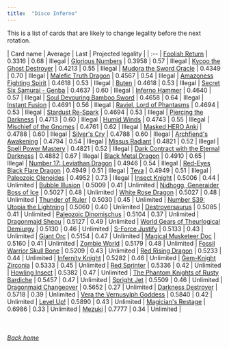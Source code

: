 ```yaml
---
title:  "Disco Inferno"
---
```


This is a list of cards that are likely to change legality before the next rotation.

| Card name | Average | Last | Projected legality |
| :-- |
[Foolish Return](https://db.ygoprodeck.com/card/?search=Foolish%20Return) | 0.3316 | 0.68 | Illegal |
[Glorious Numbers](https://db.ygoprodeck.com/card/?search=Glorious%20Numbers) | 0.3958 | 0.57 | Illegal |
[Kycoo the Ghost Destroyer](https://db.ygoprodeck.com/card/?search=Kycoo%20the%20Ghost%20Destroyer) | 0.4213 | 0.55 | Illegal |
[Mudora the Sword Oracle](https://db.ygoprodeck.com/card/?search=Mudora%20the%20Sword%20Oracle) | 0.4349 | 0.70 | Illegal |
[Malefic Truth Dragon](https://db.ygoprodeck.com/card/?search=Malefic%20Truth%20Dragon) | 0.4567 | 0.54 | Illegal |
[Amazoness Fighting Spirit](https://db.ygoprodeck.com/card/?search=Amazoness%20Fighting%20Spirit) | 0.4618 | 0.53 | Illegal |
[Buten](https://db.ygoprodeck.com/card/?search=Buten) | 0.4618 | 0.53 | Illegal |
[Secret Six Samurai - Genba](https://db.ygoprodeck.com/card/?search=Secret%20Six%20Samurai%20-%20Genba) | 0.4637 | 0.60 | Illegal |
[Inferno Hammer](https://db.ygoprodeck.com/card/?search=Inferno%20Hammer) | 0.4640 | 0.57 | Illegal |
[Soul Devouring Bamboo Sword](https://db.ygoprodeck.com/card/?search=Soul%20Devouring%20Bamboo%20Sword) | 0.4658 | 0.64 | Illegal |
[Instant Fusion](https://db.ygoprodeck.com/card/?search=Instant%20Fusion) | 0.4691 | 0.56 | Illegal |
[Raviel, Lord of Phantasms](https://db.ygoprodeck.com/card/?search=Raviel,%20Lord%20of%20Phantasms) | 0.4694 | 0.53 | Illegal |
[Stardust Re-Spark](https://db.ygoprodeck.com/card/?search=Stardust%20Re-Spark) | 0.4694 | 0.53 | Illegal |
[Piercing the Darkness](https://db.ygoprodeck.com/card/?search=Piercing%20the%20Darkness) | 0.4713 | 0.60 | Illegal |
[Humid Winds](https://db.ygoprodeck.com/card/?search=Humid%20Winds) | 0.4743 | 0.55 | Illegal |
[Mischief of the Gnomes](https://db.ygoprodeck.com/card/?search=Mischief%20of%20the%20Gnomes) | 0.4761 | 0.62 | Illegal |
[Masked HERO Anki](https://db.ygoprodeck.com/card/?search=Masked%20HERO%20Anki) | 0.4788 | 0.60 | Illegal |
[Silver's Cry](https://db.ygoprodeck.com/card/?search=Silver's%20Cry) | 0.4788 | 0.60 | Illegal |
[Archfiend's Awakening](https://db.ygoprodeck.com/card/?search=Archfiend's%20Awakening) | 0.4794 | 0.54 | Illegal |
[Missus Radiant](https://db.ygoprodeck.com/card/?search=Missus%20Radiant) | 0.4821 | 0.52 | Illegal |
[Spell Power Mastery](https://db.ygoprodeck.com/card/?search=Spell%20Power%20Mastery) | 0.4821 | 0.52 | Illegal |
[Dark Contract with the Eternal Darkness](https://db.ygoprodeck.com/card/?search=Dark%20Contract%20with%20the%20Eternal%20Darkness) | 0.4882 | 0.67 | Illegal |
[Black Metal Dragon](https://db.ygoprodeck.com/card/?search=Black%20Metal%20Dragon) | 0.4910 | 0.65 | Illegal |
[Number 17: Leviathan Dragon](https://db.ygoprodeck.com/card/?search=Number%2017:%20Leviathan%20Dragon) | 0.4946 | 0.54 | Illegal |
[Red-Eyes Black Flare Dragon](https://db.ygoprodeck.com/card/?search=Red-Eyes%20Black%20Flare%20Dragon) | 0.4949 | 0.51 | Illegal |
[Teva](https://db.ygoprodeck.com/card/?search=Teva) | 0.4949 | 0.51 | Illegal |
[Paleozoic Olenoides](https://db.ygoprodeck.com/card/?search=Paleozoic%20Olenoides) | 0.4952 | 0.73 | Illegal |
[Insect Knight](https://db.ygoprodeck.com/card/?search=Insect%20Knight) | 0.5006 | 0.44 | Unlimited |
[Bubble Illusion](https://db.ygoprodeck.com/card/?search=Bubble%20Illusion) | 0.5009 | 0.41 | Unlimited |
[Nidhogg, Generaider Boss of Ice](https://db.ygoprodeck.com/card/?search=Nidhogg,%20Generaider%20Boss%20of%20Ice) | 0.5027 | 0.48 | Unlimited |
[White Rose Dragon](https://db.ygoprodeck.com/card/?search=White%20Rose%20Dragon) | 0.5027 | 0.48 | Unlimited |
[Thunder of Ruler](https://db.ygoprodeck.com/card/?search=Thunder%20of%20Ruler) | 0.5030 | 0.45 | Unlimited |
[Number S39: Utopia the Lightning](https://db.ygoprodeck.com/card/?search=Number%20S39:%20Utopia%20the%20Lightning) | 0.5060 | 0.40 | Unlimited |
[Destroyersaurus](https://db.ygoprodeck.com/card/?search=Destroyersaurus) | 0.5085 | 0.41 | Unlimited |
[Paleozoic Dinomischus](https://db.ygoprodeck.com/card/?search=Paleozoic%20Dinomischus) | 0.5104 | 0.37 | Unlimited |
[Dragonmaid Sheou](https://db.ygoprodeck.com/card/?search=Dragonmaid%20Sheou) | 0.5127 | 0.49 | Unlimited |
[World Gears of Theurlogical Demiurgy](https://db.ygoprodeck.com/card/?search=World%20Gears%20of%20Theurlogical%20Demiurgy) | 0.5130 | 0.46 | Unlimited |
[S-Force Justify](https://db.ygoprodeck.com/card/?search=S-Force%20Justify) | 0.5133 | 0.43 | Unlimited |
[Giant Orc](https://db.ygoprodeck.com/card/?search=Giant%20Orc) | 0.5154 | 0.47 | Unlimited |
[Magical Musketeer Doc](https://db.ygoprodeck.com/card/?search=Magical%20Musketeer%20Doc) | 0.5160 | 0.41 | Unlimited |
[Zombie World](https://db.ygoprodeck.com/card/?search=Zombie%20World) | 0.5179 | 0.48 | Unlimited |
[Fossil Warrior Skull Bone](https://db.ygoprodeck.com/card/?search=Fossil%20Warrior%20Skull%20Bone) | 0.5209 | 0.43 | Unlimited |
[Red Rising Dragon](https://db.ygoprodeck.com/card/?search=Red%20Rising%20Dragon) | 0.5233 | 0.44 | Unlimited |
[Infernity Knight](https://db.ygoprodeck.com/card/?search=Infernity%20Knight) | 0.5282 | 0.46 | Unlimited |
[Gem-Knight Zirconia](https://db.ygoprodeck.com/card/?search=Gem-Knight%20Zirconia) | 0.5333 | 0.45 | Unlimited |
[Red Sprinter](https://db.ygoprodeck.com/card/?search=Red%20Sprinter) | 0.5336 | 0.42 | Unlimited |
[Howling Insect](https://db.ygoprodeck.com/card/?search=Howling%20Insect) | 0.5382 | 0.47 | Unlimited |
[The Phantom Knights of Rusty Bardiche](https://db.ygoprodeck.com/card/?search=The%20Phantom%20Knights%20of%20Rusty%20Bardiche) | 0.5457 | 0.47 | Unlimited |
[Spright Jet](https://db.ygoprodeck.com/card/?search=Spright%20Jet) | 0.5509 | 0.46 | Unlimited |
[Dragonmaid Changeover](https://db.ygoprodeck.com/card/?search=Dragonmaid%20Changeover) | 0.5652 | 0.27 | Unlimited |
[Darkness Destroyer](https://db.ygoprodeck.com/card/?search=Darkness%20Destroyer) | 0.5718 | 0.39 | Unlimited |
[Vera the Vernusylph Goddess](https://db.ygoprodeck.com/card/?search=Vera%20the%20Vernusylph%20Goddess) | 0.5840 | 0.42 | Unlimited |
[Level Up!](https://db.ygoprodeck.com/card/?search=Level%20Up!) | 0.5890 | 0.43 | Unlimited |
[Magician's Restage](https://db.ygoprodeck.com/card/?search=Magician's%20Restage) | 0.6986 | 0.33 | Unlimited |
[Mezuki](https://db.ygoprodeck.com/card/?search=Mezuki) | 0.7777 | 0.34 | Unlimited |

<br>

###### [Back home](index)